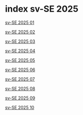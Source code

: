 # index sv-SE 2025

<a href="./01">sv-SE 2025 01</a>

<a href="./02">sv-SE 2025 02</a>

<a href="./03">sv-SE 2025 03</a>

<a href="./04">sv-SE 2025 04</a>

<a href="./05">sv-SE 2025 05</a>

<a href="./06">sv-SE 2025 06</a>

<a href="./07">sv-SE 2025 07</a>

<a href="./08">sv-SE 2025 08</a>

<a href="./09">sv-SE 2025 09</a>

<a href="./10">sv-SE 2025 10</a>
